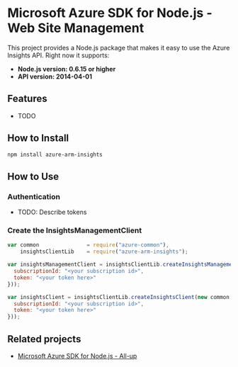 # Microsoft Azure SDK for Node.js - Web Site Management

This project provides a Node.js package that makes it easy to use the Azure Insights API. Right now it supports:
- **Node.js version: 0.6.15 or higher**
- **API version: 2014-04-01**

## Features

 - TODO

## How to Install

```bash
npm install azure-arm-insights
```

## How to Use

### Authentication

 - TODO: Describe tokens

### Create the InsightsManagementClient

```javascript
var common               = require("azure-common"),
    insightsClientLib    = require("azure-arm-insights");

var insightsManagementClient = insightsClientLib.createInsightsManagementClient(new common.TokenCloudCredentials({
  subscriptionId: "<your subscription id>",
  token: "<your token here>"
}));

var insightsClient = insightsClientLib.createInsightsClient(new common.TokenCloudCredentials({
  subscriptionId: "<your subscription id>",
  token: "<your token here>"
}));
```

## Related projects

- [Microsoft Azure SDK for Node.js - All-up](https://github.com/WindowsAzure/azure-sdk-for-node)
